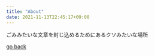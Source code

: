```yaml
---
title: "About"
date: 2021-11-13T22:45:17+09:00
---
```

ごみみたいな文章を封じ込めるためにあるクソみたいな場所

[go back]: /nikki
[go back]
